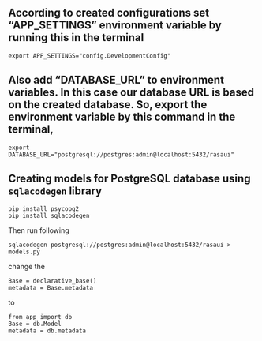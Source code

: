 
## According to created configurations set “APP_SETTINGS” environment variable by running this in the terminal
`export APP_SETTINGS="config.DevelopmentConfig"`

## Also add “DATABASE_URL” to environment variables. In this case our database URL is based on the created database. So, export the environment variable by this command in the terminal,
`export DATABASE_URL="postgresql://postgres:admin@localhost:5432/rasaui"`

## Creating models for PostgreSQL database using `sqlacodegen` library
```
pip install psycopg2
pip install sqlacodegen
```
Then run following

`sqlacodegen postgresql://postgres:admin@localhost:5432/rasaui > models.py`

change the 
```
Base = declarative_base()
metadata = Base.metadata
```
to
```
from app import db
Base = db.Model
metadata = db.metadata
```



